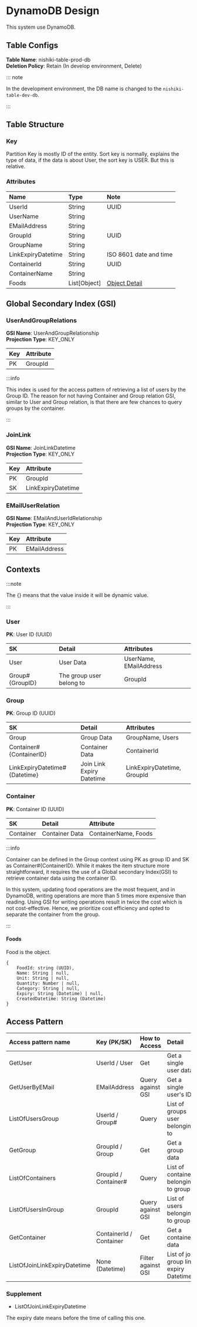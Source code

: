 # DynamoDB Design

This system use DynamoDB.

## Table Configs

**Table Name**: nishiki-table-prod-db  
**Deletion Policy**: Retain (In develop environment, Delete)

::: note

In the development environment, the DB name is changed to the `nishiki-table-dev-db`.

:::

## Table Structure

### Key

Partition Key is mostly ID of the entity.
Sort key is normally, explains the type of data, if the data is about User, the sort key is USER. But this is relative.

### Attributes

| Name               | Type         | Note                                |
|:-------------------|:-------------|:------------------------------------|
| UserId             | String       | UUID                                |
| UserName           | String       |                                     |
| EMailAddress       | String       |                                     |
| GroupId            | String       | UUID                                |
| GroupName          | String       |                                     |
| LinkExpiryDatetime | String       | ISO 8601 date and time              | 
| ContainerId        | String       | UUID                                |
| ContainerName      | String       |                                     |
| Foods              | List[Object] | [Object Detail](/database#foods)    |

## Global Secondary Index (GSI)

### UserAndGroupRelations

**GSI Name**: UserAndGroupRelationship  
**Projection Type**: KEY_ONLY

| Key | Attribute |
|:----|:----------|
| PK  | GroupId   |

:::info

This index is used for the access pattern of retrieving a list of users by the Group ID.
The reason for not having Container and Group relation GSI, similar to User and Group relation, is that there are few chances to query groups by the container.

:::

### JoinLink

**GSI Name**: JoinLinkDatetime  
**Projection Type**: KEY_ONLY

| Key | Attribute          |
|:----|:-------------------|
| PK  | GroupId            |
| SK  | LinkExpiryDatetime |

### EMailUserRelation

**GSI Name**: EMailAndUserIdRelationship  
**Projection Type**: KEY_ONLY

| Key | Attribute      |
|:----|:---------------|
| PK  | EMailAddress   |

## Contexts

:::note

The {} means that the value inside it will be dynamic value.

:::

### User

**PK**: User ID (UUID)

| SK              | Detail                   | Attributes             |
|:----------------|:-------------------------|:-----------------------|
| User            | User Data                | UserName, EMailAddress |
| Group#{GroupID} | The group user belong to | GroupId                |

### Group

**PK**: Group ID (UUID)

| SK                            | Detail                    | Attributes                  |
|:------------------------------|:--------------------------|:----------------------------|
| Group                         | Group Data                | GroupName, Users            |
| Container#{ContainerID}       | Container Data            | ContainerId                 |
| LinkExpiryDatetime#{Datetime} | Join Link Expiry Datetime | LinkExpiryDatetime, GroupId |

### Container

**PK**: Container ID (UUID)

| SK        | Detail         | Attribute            |
|:----------|:---------------|:---------------------|
| Container | Container Data | ContainerName, Foods |

:::info

Container can be defined in the Group context using PK as group ID and SK as Container#{ContainerID}.
While it makes the item structure more straightforward, it requires the use of a Global secondary Index(GSI) to retrieve container data using the container ID.

In this system, updating food operations are the most frequent, and in DynamoDB, writing operations are more than 5 times more expensive than reading.
Using GSI for writing operations result in twice the cost which is not cost-effective. Hence, we prioritize cost efficiency and opted to separate the container from the group.

:::

#### Foods

Food is the object.

```object
{
    FoodId: string (UUID),
    Name: String | null,
    Unit: String | null,
    Quantity: Number | null,
    Category: String | null,
    Expiry: String (Datetime) | null,
    CreatedDatetime: String (Datetime)
}
```

## Access Pattern

| Access pattern name          | Key (PK/SK)             | How to Access      | Detail                                  | Context   |
|:-----------------------------|:------------------------|:-------------------|:----------------------------------------|:----------|
| GetUser                      | UserId / User           | Get                | Get a single user data                  | User      |
| GetUserByEMail               | EMailAddress            | Query against GSI  | Get a single user's ID                  | User      |
| ListOfUsersGroup             | UserId / Group#         | Query              | List of groups user belonging to        | User      |
| GetGroup                     | GroupId / Group         | Get                | Get a group data                        | Group     |
| ListOfContainers             | GroupId / Container#    | Query              | List of containers belonging to group   | Group     |
| ListOfUsersInGroup           | GroupId                 | Query against GSI  | List of users belonging to group        | Group     |
| GetContainer                 | ContainerId / Container | Get                | Get a container data                    | Container |
| ListOfJoinLinkExpiryDatetime | None (Datetime)         | Filter against GSI | List of join group link expiry Datetime | Group     |

### Supplement

* ListOfJoinLinkExpiryDatetime

The expiry date means before the time of calling this one.
